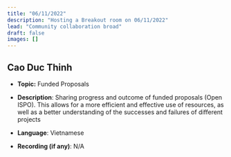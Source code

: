 ```yaml
---
title: "06/11/2022"
description: "Hosting a Breakout room on 06/11/2022"
lead: "Community collaboration broad"
draft: false
images: []
---
```


## Cao Duc Thinh

- **Topic:** Funded Proposals

- **Description**: Sharing progress and outcome of funded proposals (Open ISPO). This allows for a more efficient and effective use of resources, as well as a better understanding of the successes and failures of different projects

- **Language**: Vietnamese

- **Recording (if any)**: N/A
